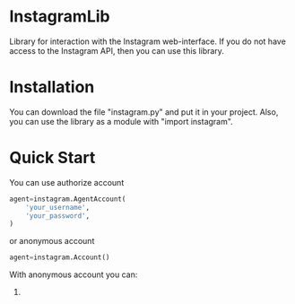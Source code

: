 # InstagramLib
Library for interaction with the Instagram web-interface. If you do not have access to the Instagram API, then you can use this library.

# Installation
You can download the file "instagram.py" and put it in your project.
Also, you can use the library as a module with "import instagram".

# Quick Start
You can use authorize account
```python
agent=instagram.AgentAccount(
    'your_username',
    'your_password',
)

```
or anonymous account
```python
agent=instagram.Account()
```
With anonymous account you can:

1. 

